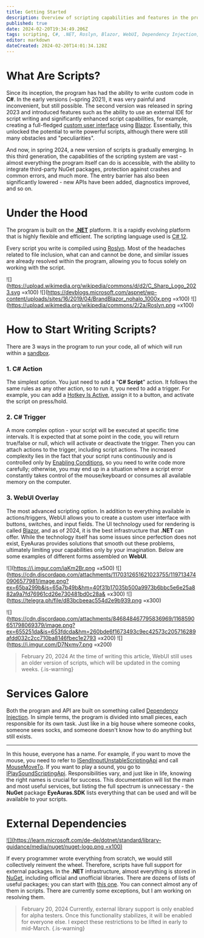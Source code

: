```yaml
---
title: Getting Started
description: Overview of scripting capabilities and features in the program.
published: true
date: 2024-02-20T19:34:49.206Z
tags: scripting, C#, .NET, Roslyn, Blazor, WebUI, Dependency Injection, NuGet
editor: markdown
dateCreated: 2024-02-20T14:01:34.128Z
---
```


# What Are Scripts?
Since its inception, the program has had the ability to write custom code in **C#**. In the early versions (~spring 2021), it was very painful and inconvenient, but still possible. The second version was released in spring 2023 and introduced features such as the ability to use an external IDE for script writing and significantly enhanced script capabilities, for example, creating a full-fledged [custom user interface](/en/overlays/custom-ui) using [Blazor](https://dotnet.microsoft.com/en-us/apps/aspnet/web-apps/blazor). Essentially, this unlocked the potential to write powerful scripts, although there were still many obstacles and "peculiarities".

And now, in spring 2024, a new version of scripts is gradually emerging. In this third generation, the capabilities of the scripting system are vast - almost everything the program itself can do is accessible, with the ability to integrate third-party NuGet packages, protection against crashes and common errors, and much more. The entry barrier has also been significantly lowered - new APIs have been added, diagnostics improved, and so on.

# Under the Hood
The program is built on the [**.NET**](https://learn.microsoft.com/en-us/dotnet/core/whats-new/dotnet-8/overview) platform. It is a rapidly evolving platform that is highly flexible and efficient. The scripting language used is [C# 12](https://learn.microsoft.com/en-us/dotnet/csharp/).

Every script you write is compiled using [Roslyn](https://learn.microsoft.com/en-us/dotnet/csharp/roslyn-sdk/). Most of the headaches related to file inclusion, what can and cannot be done, and similar issues are already resolved within the program, allowing you to focus solely on working with the script.

![](https://upload.wikimedia.org/wikipedia/commons/d/d2/C_Sharp_Logo_2023.svg =x100) ![](https://devblogs.microsoft.com/aspnet/wp-content/uploads/sites/16/2019/04/BrandBlazor_nohalo_1000x.png =x100) ![](https://upload.wikimedia.org/wikipedia/commons/2/2a/Roslyn.png =x100)

# How to Start Writing Scripts?
There are 3 ways in the program to run your code, all of which will run within a [sandbox](/en/scripting/sandbox).

### 1. C# Action
The simplest option. You just need to add a "**C# Script**" action. It follows the same rules as any other action, so to run it, you need to add a trigger. For example, you can add a [Hotkey Is Active](https://wiki.eyeauras.net/en/triggers/hotkey-is-active), assign it to a button, and activate the script on press/hold.

### 2. C# Trigger
A more complex option - your script will be executed at specific time intervals. It is expected that at some point in the code, you will return true/false or null, which will activate or deactivate the trigger. Then you can attach actions to the trigger, including script actions. The increased complexity lies in the fact that your script runs continuously and is controlled only by [Enabling Conditions](/en/docs/enablingconditions), so you need to write code more carefully; otherwise, you may end up in a situation where a script error constantly takes control of the mouse/keyboard or consumes all available memory on the computer.

### 3. WebUI Overlay
The most advanced scripting option. In addition to everything available in actions/triggers, WebUI allows you to create a custom user interface with buttons, switches, and input fields. The UI technology used for rendering is called [Blazor](https://dotnet.microsoft.com/en-us/apps/aspnet/web-apps/blazor), and as of 2024, it is the best infrastructure that **.NET** can offer. While the technology itself has some issues since perfection does not exist, EyeAuras provides solutions that smooth out these problems, ultimately limiting your capabilities only by your imagination. Below are some examples of different forms assembled on **WebUI**.

![](https://i.imgur.com/iaKm2Br.png =x500) ![](https://cdn.discordapp.com/attachments/1170312651621023755/1197134740906577981/image.png?ex=65ba299b&is=65a7b49b&hm=40f31b17035b500a9973b6bbc5e6e25a882a9a7fd76961cd26e730481bd0c28a& =x300) ![](https://telegra.ph/file/d83bcbeeac554d2e9b939.png =x300)

![](https://cdn.discordapp.com/attachments/846848467795836969/1168590651798069379/image.png?ex=655251da&is=653fdcda&hm=260bde6f1673493c9ec42573c205716289afdd032c2cc710ba8146fbec1e2793 =x200) ![](https://i.imgur.com/D7Nxmv7.png =x200)

> February 20, 2024
> At the time of writing this article, WebUI still uses an older version of scripts, which will be updated in the coming weeks.
{.is-warning}

# Services Galore
Both the program and API are built on something called [Dependency Injection](https://en.wikipedia.org/wiki/Dependency_injection). In simple terms, the program is divided into small pieces, each responsible for its own task. Just like in a big house where someone cooks, someone sews socks, and someone doesn't know how to do anything but still exists.

---
In this house, everyone has a name. For example, if you want to move the mouse, you need to refer to [ISendInputUnstableScriptingApi](https://docs.eyeauras.net/api/EyeAuras.Roxy.Api.ISendInputUnstableScriptingApi.html) and call [MouseMoveTo](https://docs.eyeauras.net/api/EyeAuras.Roxy.Api.ISendInputUnstableScriptingApi.MouseMoveTo.html#EyeAuras_Roxy_Api_ISendInputUnstableScriptingApi_MouseMoveTo_System_Int32_System_Int32_). If you want to play a sound, you go to [IPlaySoundScriptingApi](https://docs.eyeauras.net/api/EyeAuras.DefaultAuras.Scripting.IPlaySoundScriptingApi.html). Responsibilities vary, and just like in life, knowing the right names is crucial for success. This documentation will list the main and most useful services, but listing the full spectrum is unnecessary - the **NuGet** package **EyeAuras.SDK** lists everything that can be used and will be available to your scripts.

# External Dependencies
[![](https://learn.microsoft.com/de-de/dotnet/standard/library-guidance/media/nuget/nuget-logo.png =x100)](https://www.nuget.org/)

If every programmer wrote everything from scratch, we would still collectively reinvent the wheel. Therefore, scripts have full support for external packages. In the **.NET** infrastructure, almost everything is stored in [NuGet](https://www.nuget.org/), including official and unofficial libraries. There are dozens of lists of useful packages; you can start with [this one](https://github.com/quozd/awesome-dotnet). You can connect almost any of them in scripts. There are currently some exceptions, but I am working on resolving them.

> February 20, 2024
> Currently, external library support is only enabled for alpha testers. Once this functionality stabilizes, it will be enabled for everyone else. I expect these restrictions to be lifted in early to mid-March.
{.is-warning}